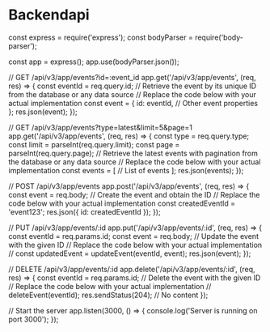 # Backendapi
const express = require('express');
const bodyParser = require('body-parser');

const app = express();
app.use(bodyParser.json());

// GET /api/v3/app/events?id=:event_id
app.get('/api/v3/app/events', (req, res) => {
  const eventId = req.query.id;
  // Retrieve the event by its unique ID from the database or any data source
  // Replace the code below with your actual implementation
  const event = {
    id: eventId,
    // Other event properties
  };
  res.json(event);
});

// GET /api/v3/app/events?type=latest&limit=5&page=1
app.get('/api/v3/app/events', (req, res) => {
  const type = req.query.type;
  const limit = parseInt(req.query.limit);
  const page = parseInt(req.query.page);
  // Retrieve the latest events with pagination from the database or any data source
  // Replace the code below with your actual implementation
  const events = [
    // List of events
  ];
  res.json(events);
});

// POST /api/v3/app/events
app.post('/api/v3/app/events', (req, res) => {
  const event = req.body;
  // Create the event and obtain the ID
  // Replace the code below with your actual implementation
  const createdEventId = 'event123';
  res.json({ id: createdEventId });
});

// PUT /api/v3/app/events/:id
app.put('/api/v3/app/events/:id', (req, res) => {
  const eventId = req.params.id;
  const event = req.body;
  // Update the event with the given ID
  // Replace the code below with your actual implementation
  // const updatedEvent = updateEvent(eventId, event);
  res.json(event);
});

// DELETE /api/v3/app/events/:id
app.delete('/api/v3/app/events/:id', (req, res) => {
  const eventId = req.params.id;
  // Delete the event with the given ID
  // Replace the code below with your actual implementation
  // deleteEvent(eventId);
  res.sendStatus(204); // No content
});

// Start the server
app.listen(3000, () => {
  console.log('Server is running on port 3000');
});
